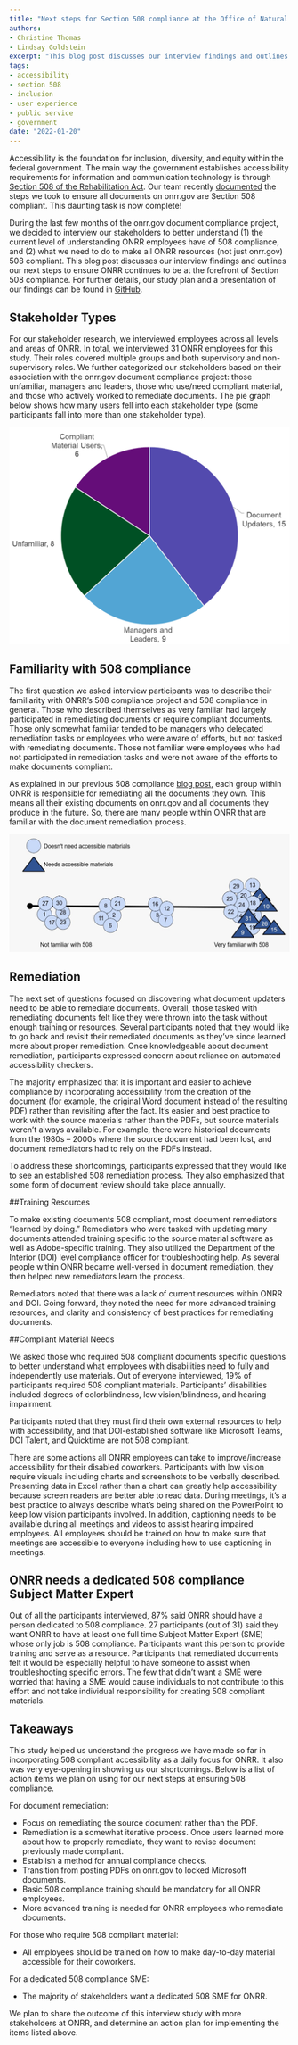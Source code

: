 ```yaml
---
title: "Next steps for Section 508 compliance at the Office of Natural Resources Revenue: stakeholder interview findings"
authors:
- Christine Thomas
- Lindsay Goldstein
excerpt: "This blog post discusses our interview findings and outlines our next steps to ensure ONRR continues to be at the forefront of Section 508 compliance."
tags:
- accessibility
- section 508
- inclusion
- user experience
- public service
- government
date: "2022-01-20"
---
```


Accessibility is the foundation for inclusion, diversity, and equity within the federal government. The main way the government establishes accessibility requirements for information and communication technology is through [Section 508 of the Rehabilitation Act](https://www.access-board.gov/law/ra.html). Our team recently [documented](https://blog-nrrd.doi.gov/accessibility/) the steps we took to ensure all documents on onrr.gov are Section 508 compliant. This daunting task is now complete!

During the last few months of the onrr.gov document compliance project, we decided to interview our stakeholders to better understand (1) the current level of understanding ONRR employees have of 508 compliance, and (2) what we need to do to make all ONRR resources (not just onrr.gov) 508 compliant. This blog post discusses our interview findings and outlines our next steps to ensure ONRR continues to be at the forefront of Section 508 compliance. For further details, our study plan and a presentation of our findings can be found in [GitHub](https://github.com/ONRR/research/tree/master/onnr-dot-gov-research/09_508_Study).

## Stakeholder Types

For our stakeholder research, we interviewed employees across all levels and areas of ONRR. In total, we interviewed 31 ONRR employees for this study. Their roles covered multiple groups and both supervisory and non-supervisory roles. We further categorized our stakeholders based on their association with the onrr.gov document compliance project: those unfamiliar, managers and leaders, those who use/need compliant material, and those who actively worked to remediate documents. The pie graph below shows how many users fell into each stakeholder type (some participants fall into more than one stakeholder type).

![Pie chart showing stakeholder types. Stakeholders included 15 document updaters, 9 managers and leaders, 8 unfamiliar with 508 compliance, and 6 compliant material users.](./piegraph.png)

## Familiarity with 508 compliance

The first question we asked interview participants was to describe their familiarity with ONRR’s 508 compliance project and 508 compliance in general. Those who described themselves as very familiar had largely participated in remediating documents or require compliant documents. Those only somewhat familiar tended to be managers who delegated remediation tasks or employees who were aware of efforts, but not tasked with remediating documents. Those not familiar were employees who had not participated in remediation tasks and were not aware of the efforts to make documents compliant.

As explained in our previous 508 compliance [blog post](https://blog-nrrd.doi.gov/accessibility/), each group within ONRR is responsible for remediating all the documents they own. This means all their existing documents on onrr.gov and all documents they produce in the future. So, there are many people within ONRR that are familiar with the document remediation process.

![Circles indicate that the participant doesn't need accessible materials. Triangles indicate that the participant does need accessible materials. Axis for participants to indicate how familiar they are with 508 compliance. Line with "not familiar with 508" on the left and "very familiar with 508 on the right."](./familiarity.jpg)

## Remediation

The next set of questions focused on discovering what document updaters need to be able to remediate documents. Overall, those tasked with remediating documents felt like they were thrown into the task without enough training or resources. Several participants noted that they would like to go back and revisit their remediated documents as they’ve since learned more about proper remediation. Once knowledgeable about document remediation, participants expressed concern about reliance on automated accessibility checkers.

The majority emphasized that it is important and easier to achieve compliance by incorporating accessibility from the creation of the document (for example, the original Word document instead of the resulting PDF) rather than revisiting after the fact. It’s easier and best practice to work with the source materials rather than the PDFs, but source materials weren’t always available. For example, there were historical documents from the 1980s – 2000s where the source document had been lost, and document remediators had to rely on the PDFs instead.

To address these shortcomings, participants expressed that they would like to see an established 508 remediation process. They also emphasized that some form of document review should take place annually.

##Training Resources

To make existing documents 508 compliant, most document remediators “learned by doing.” Remediators who were tasked with updating many documents attended training specific to the source material software as well as Adobe-specific training. They also utilized the Department of the Interior (DOI) level compliance officer for troubleshooting help. As several people within ONRR became well-versed in document remediation, they then helped new remediators learn the process.

Remediators noted that there was a lack of current resources within ONRR and DOI. Going forward, they noted the need for more advanced training resources, and clarity and consistency of best practices for remediating documents.

##Compliant Material Needs

We asked those who required 508 compliant documents specific questions to better understand what employees with disabilities need to fully and independently use materials. Out of everyone interviewed, 19% of participants required 508 compliant materials. Participants’ disabilities included degrees of colorblindness, low vision/blindness, and hearing impairment.

Participants noted that they must find their own external resources to help with accessibility, and that DOI-established software like Microsoft Teams, DOI Talent, and Quicktime are not 508 compliant.

There are some actions all ONRR employees can take to improve/increase accessibility for their disabled coworkers. Participants with low vision require visuals including charts and screenshots to be verbally described. Presenting data in Excel rather than a chart can greatly help accessibility because screen readers are better able to read data. During meetings, it’s a best practice to always describe what’s being shared on the PowerPoint to keep low vision participants involved. In addition, captioning needs to be available during all meetings and videos to assist hearing impaired employees. All employees should be trained on how to make sure that meetings are accessible to everyone including how to use captioning in meetings.

## ONRR needs a dedicated 508 compliance Subject Matter Expert

Out of all the participants interviewed, 87% said ONRR should have a person dedicated to 508 compliance. 27 participants (out of 31) said they want ONRR to have at least one full time Subject Matter Expert (SME) whose only job is 508 compliance. Participants want this person to provide training and serve as a resource. Participants that remediated documents felt it would be especially helpful to have someone to assist when troubleshooting specific errors. The few that didn’t want a SME were worried that having a SME would cause individuals to not contribute to this effort and not take individual responsibility for creating 508 compliant materials.

## Takeaways

This study helped us understand the progress we have made so far in incorporating 508 compliant accessibility as a daily focus for ONRR. It also was very eye-opening in showing us our shortcomings. Below is a list of action items we plan on using for our next steps at ensuring 508 compliance.

For document remediation:
-	Focus on remediating the source document rather than the PDF.
-	Remediation is a somewhat iterative process. Once users learned more about how to properly remediate, they want to revise document previously made compliant.
-	Establish a method for annual compliance checks.
-	Transition from posting PDFs on onrr.gov to locked Microsoft documents.
-	Basic 508 compliance training should be mandatory for all ONRR employees.
-	More advanced training is needed for ONRR employees who remediate documents.

For those who require 508 compliant material:
-	All employees should be trained on how to make day-to-day material accessible for their coworkers.

For a dedicated 508 compliance SME:
-	The majority of stakeholders want a dedicated 508 SME for ONRR.

We plan to share the outcome of this interview study with more stakeholders at ONRR, and determine an action plan for implementing the items listed above.
